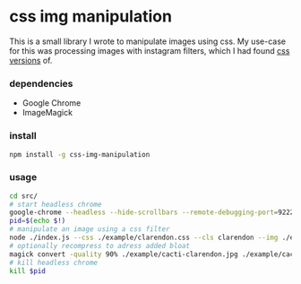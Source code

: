 # css img manipulation

This is a small library I wrote to manipulate images using css.
My use-case for this was processing images with instagram filters, which I had found [css versions](https://una.im/CSSgram/) of.

### dependencies
- Google Chrome
- ImageMagick

### install
```bash
npm install -g css-img-manipulation
```

### usage
```bash
cd src/
# start headless chrome
google-chrome --headless --hide-scrollbars --remote-debugging-port=9222 --disable-gpu &
pid=$(echo $!)
# manipulate an image using a css filter
node ./index.js --css ./example/clarendon.css --cls clarendon --img ./example/cacti.jpg --out ./example/cacti-clarendon.jpg
# optionally recompress to adress added bloat
magick convert -quality 90% ./example/cacti-clarendon.jpg ./example/cacti-clarendon-compressed.jpg
# kill headless chrome
kill $pid
```
